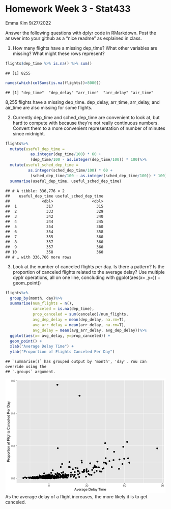 Homework Week 3 - Stat433
================
Emma Kim
9/27/2022

Answer the following questions with dplyr code in RMarkdown. Post the
answer into your github as a “nice readme” as explained in class.

1.  How many flights have a missing dep_time? What other variables are
    missing? What might these rows represent?

``` r
flights$dep_time %>% is.na() %>% sum()
```

    ## [1] 8255

``` r
names(which(colSums(is.na(flights))>8000))
```

    ## [1] "dep_time"  "dep_delay" "arr_time"  "arr_delay" "air_time"

8,255 flights have a missing dep_time. dep_delay, arr_time, arr_delay,
and air_time are also missing for some flights.

2.  Currently dep_time and sched_dep_time are convenient to look at, but
    hard to compute with because they’re not really continuous numbers.
    Convert them to a more convenient representation of number of
    minutes since midnight.

``` r
flights%>%
  mutate(useful_dep_time = 
           as.integer(dep_time/100) * 60 +
           (dep_time/100 - as.integer(dep_time/100)) * 100)%>%
  mutate(useful_sched_dep_time =
          as.integer(sched_dep_time/100) * 60 +
           (sched_dep_time/100 - as.integer(sched_dep_time/100)) * 100)%>%
  summarise(useful_dep_time, useful_sched_dep_time)
```

    ## # A tibble: 336,776 × 2
    ##    useful_dep_time useful_sched_dep_time
    ##              <dbl>                 <dbl>
    ##  1             317                   315
    ##  2             333                   329
    ##  3             342                   340
    ##  4             344                   345
    ##  5             354                   360
    ##  6             354                   358
    ##  7             355                   360
    ##  8             357                   360
    ##  9             357                   360
    ## 10             358                   360
    ## # … with 336,766 more rows

3.  Look at the number of canceled flights per day. Is there a pattern?
    Is the proportion of canceled flights related to the average delay?
    Use multiple dyplr operations, all on one line, concluding with
    ggplot(aes(x= ,y=)) + geom_point()

``` r
flights%>%
  group_by(month, day)%>%
  summarise(num_flights = n(),
            canceled = is.na(dep_time),
            prop_canceled = sum(canceled)/num_flights,
            avg_dep_delay = mean(dep_delay, na.rm=T),
            avg_arr_delay = mean(arr_delay, na.rm=T),
            avg_delay = mean(avg_arr_delay, avg_dep_delay))%>%
  ggplot(aes(x= avg_delay, y=prop_canceled)) +
  geom_point() +
  xlab("Average Delay Time") +
  ylab("Proportion of Flights Canceled Per Day") 
```

    ## `summarise()` has grouped output by 'month', 'day'. You can override using the
    ## `.groups` argument.

![](README_files/figure-gfm/unnamed-chunk-3-1.png)<!-- --> As the
average delay of a flight increases, the more likely it is to get
canceled.
